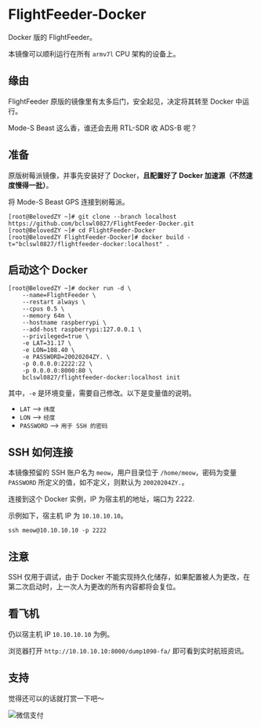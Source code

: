 # FlightFeeder-Docker

Docker 版的 FlightFeeder。

本镜像可以顺利运行在所有 `armv7l` CPU 架构的设备上。

## 缘由

FlightFeeder 原版的镜像里有太多后门，安全起见，决定将其转至 Docker 中运行。

Mode-S Beast 这么香，谁还会去用 RTL-SDR 收 ADS-B 呢？

## 准备

原版树莓派镜像，并事先安装好了 Docker，**且配置好了 Docker 加速源（不然速度慢得一批）**。

将 Mode-S Beast GPS 连接到树莓派。

```
[root@BelovedZY ~]# git clone --branch localhost https://github.com/bclswl0827/FlightFeeder-Docker.git
[root@BelovedZY ~]# cd FlightFeeder-Docker
[root@BelovedZY FlightFeeder-Docker]# docker build -t="bclswl0827/flightfeeder-docker:localhost" .
```

## 启动这个 Docker

```
[root@BelovedZY ~]# docker run -d \
    --name=FlightFeeder \
    --restart always \
    --cpus 0.5 \
    --memory 64m \
    --hostname raspberrypi \
    --add-host raspberrypi:127.0.0.1 \
    --privileged=true \
    -e LAT=31.17 \
    -e LON=108.40 \
    -e PASSWORD=20020204ZY. \
    -p 0.0.0.0:2222:22 \
    -p 0.0.0.0:8000:80 \
    bclswl0827/flightfeeder-docker:localhost init
```

其中，`-e` 是环境变量，需要自己修改。以下是变量值的说明。

 - `LAT` --> `纬度`
 - `LON` --> `经度`
 - `PASSWORD` --> `用于 SSH 的密码`

## SSH 如何连接

本镜像预留的 SSH 账户名为 `meow`，用户目录位于 `/home/meow`，密码为变量 `PASSWORD` 所定义的值，如不定义，则默认为 `20020204ZY.`。

连接到这个 Docker 实例，IP 为宿主机的地址，端口为 2222.

示例如下，宿主机 IP 为 `10.10.10.10`。

```
ssh meow@10.10.10.10 -p 2222
```

## 注意

SSH 仅用于调试，由于 Docker 不能实现持久化储存，如果配置被人为更改，在第二次启动时，上一次人为更改的所有内容都将会复位。

## 看飞机

仍以宿主机 IP `10.10.10.10` 为例。

浏览器打开 `http://10.10.10.10:8000/dump1090-fa/` 即可看到实时航班资讯。

## 支持

觉得还可以的话就打赏一下吧～

![微信支付](https://ibcl.us/images/wechatpay.png "微信支付")
